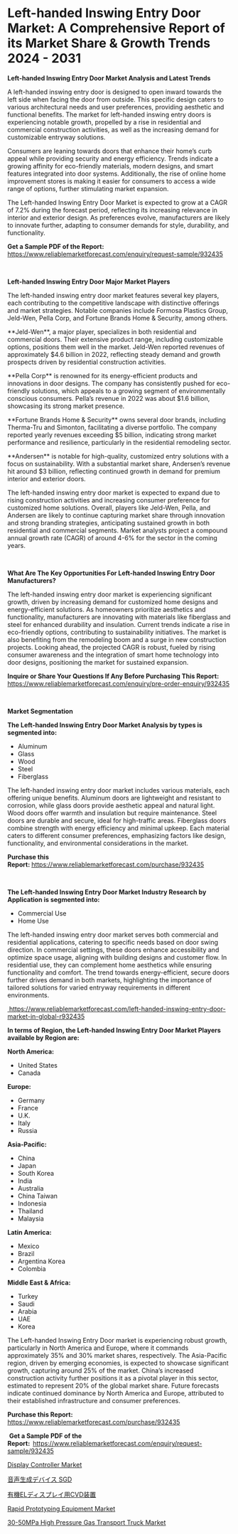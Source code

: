 <p><h1>Left-handed Inswing Entry Door Market: A Comprehensive Report of its Market Share & Growth Trends 2024 - 2031</h1></p><p><strong>Left-handed Inswing Entry Door Market Analysis and Latest Trends</strong></p>
<p><p>A left-handed inswing entry door is designed to open inward towards the left side when facing the door from outside. This specific design caters to various architectural needs and user preferences, providing aesthetic and functional benefits. The market for left-handed inswing entry doors is experiencing notable growth, propelled by a rise in residential and commercial construction activities, as well as the increasing demand for customizable entryway solutions.</p><p>Consumers are leaning towards doors that enhance their home’s curb appeal while providing security and energy efficiency. Trends indicate a growing affinity for eco-friendly materials, modern designs, and smart features integrated into door systems. Additionally, the rise of online home improvement stores is making it easier for consumers to access a wide range of options, further stimulating market expansion.</p><p>The Left-handed Inswing Entry Door Market is expected to grow at a CAGR of 7.2% during the forecast period, reflecting its increasing relevance in interior and exterior design. As preferences evolve, manufacturers are likely to innovate further, adapting to consumer demands for style, durability, and functionality.</p></p>
<p><strong>Get a Sample PDF of the Report:&nbsp;</strong> <a href="https://www.reliablemarketforecast.com/enquiry/request-sample/932435">https://www.reliablemarketforecast.com/enquiry/request-sample/932435</a></p>
<p>&nbsp;</p>
<p><strong>Left-handed Inswing Entry Door Major Market Players</strong></p>
<p><p>The left-handed inswing entry door market features several key players, each contributing to the competitive landscape with distinctive offerings and market strategies. Notable companies include Formosa Plastics Group, Jeld-Wen, Pella Corp, and Fortune Brands Home & Security, among others.</p><p>**Jeld-Wen**, a major player, specializes in both residential and commercial doors. Their extensive product range, including customizable options, positions them well in the market. Jeld-Wen reported revenues of approximately $4.6 billion in 2022, reflecting steady demand and growth prospects driven by residential construction activities.</p><p>**Pella Corp** is renowned for its energy-efficient products and innovations in door designs. The company has consistently pushed for eco-friendly solutions, which appeals to a growing segment of environmentally conscious consumers. Pella’s revenue in 2022 was about $1.6 billion, showcasing its strong market presence.</p><p>**Fortune Brands Home & Security** owns several door brands, including Therma-Tru and Simonton, facilitating a diverse portfolio. The company reported yearly revenues exceeding $5 billion, indicating strong market performance and resilience, particularly in the residential remodeling sector.</p><p>**Andersen** is notable for high-quality, customized entry solutions with a focus on sustainability. With a substantial market share, Andersen’s revenue hit around $3 billion, reflecting continued growth in demand for premium interior and exterior doors.</p><p>The left-handed inswing entry door market is expected to expand due to rising construction activities and increasing consumer preference for customized home solutions. Overall, players like Jeld-Wen, Pella, and Andersen are likely to continue capturing market share through innovation and strong branding strategies, anticipating sustained growth in both residential and commercial segments. Market analysts project a compound annual growth rate (CAGR) of around 4-6% for the sector in the coming years.</p></p>
<p>&nbsp;</p>
<p><strong>What Are The Key Opportunities For Left-handed Inswing Entry Door Manufacturers?</strong></p>
<p><p>The left-handed inswing entry door market is experiencing significant growth, driven by increasing demand for customized home designs and energy-efficient solutions. As homeowners prioritize aesthetics and functionality, manufacturers are innovating with materials like fiberglass and steel for enhanced durability and insulation. Current trends indicate a rise in eco-friendly options, contributing to sustainability initiatives. The market is also benefiting from the remodeling boom and a surge in new construction projects. Looking ahead, the projected CAGR is robust, fueled by rising consumer awareness and the integration of smart home technology into door designs, positioning the market for sustained expansion.</p></p>
<p><strong>Inquire or Share Your Questions If Any Before Purchasing This Report:</strong> <a href="https://www.reliablemarketforecast.com/enquiry/pre-order-enquiry/932435">https://www.reliablemarketforecast.com/enquiry/pre-order-enquiry/932435</a></p>
<p>&nbsp;</p>
<p><strong>Market Segmentation</strong></p>
<p><strong>The Left-handed Inswing Entry Door Market Analysis by types is segmented into:</strong></p>
<p><ul><li>Aluminum</li><li>Glass</li><li>Wood</li><li>Steel</li><li>Fiberglass</li></ul></p>
<p><p>The left-handed inswing entry door market includes various materials, each offering unique benefits. Aluminum doors are lightweight and resistant to corrosion, while glass doors provide aesthetic appeal and natural light. Wood doors offer warmth and insulation but require maintenance. Steel doors are durable and secure, ideal for high-traffic areas. Fiberglass doors combine strength with energy efficiency and minimal upkeep. Each material caters to different consumer preferences, emphasizing factors like design, functionality, and environmental considerations in the market.</p></p>
<p><strong>Purchase this Report:&nbsp;</strong><a href="https://www.reliablemarketforecast.com/purchase/932435">https://www.reliablemarketforecast.com/purchase/932435</a></p>
<p>&nbsp;</p>
<p><strong>The Left-handed Inswing Entry Door Market Industry Research by Application is segmented into:</strong></p>
<p><ul><li>Commercial Use</li><li>Home Use</li></ul></p>
<p><p>The left-handed inswing entry door market serves both commercial and residential applications, catering to specific needs based on door swing direction. In commercial settings, these doors enhance accessibility and optimize space usage, aligning with building designs and customer flow. In residential use, they can complement home aesthetics while ensuring functionality and comfort. The trend towards energy-efficient, secure doors further drives demand in both markets, highlighting the importance of tailored solutions for varied entryway requirements in different environments.</p></p>
<p><a href="https://www.reliablemarketforecast.com/left-handed-inswing-entry-door-market-in-global-r932435">&nbsp;https://www.reliablemarketforecast.com/left-handed-inswing-entry-door-market-in-global-r932435</a></p>
<p><strong>In terms of Region, the Left-handed Inswing Entry Door Market Players available by Region are:</strong></p>
<p>
    <p> <strong> North America: </strong>
        <ul>
            <li>United States</li>
            <li>Canada</li>
        </ul>
        </p> 
    <p> <strong> Europe: </strong>
        <ul>
            <li>Germany</li>
            <li>France</li>
            <li>U.K.</li>
            <li>Italy</li>
            <li>Russia</li>
        </ul>
        </p> 
    <p> <strong> Asia-Pacific: </strong>
        <ul>
            <li>China</li>
            <li>Japan</li>
            <li>South Korea</li>
            <li>India</li>
            <li>Australia</li>
            <li>China Taiwan</li>
            <li>Indonesia</li>
            <li>Thailand</li>
            <li>Malaysia</li>
        </ul>
        </p> 
    <p> <strong> Latin America: </strong>
        <ul>
            <li>Mexico</li>
            <li>Brazil</li>
            <li>Argentina Korea</li>
            <li>Colombia</li>
        </ul>
        </p> 
    <p> <strong> Middle East & Africa: </strong>
        <ul>
            <li>Turkey</li>
            <li>Saudi</li>
            <li>Arabia</li>
            <li>UAE</li>
            <li>Korea</li>
        </ul>
    </p>
    </p>
<p><p>The Left-handed Inswing Entry Door market is experiencing robust growth, particularly in North America and Europe, where it commands approximately 35% and 30% market shares, respectively. The Asia-Pacific region, driven by emerging economies, is expected to showcase significant growth, capturing around 25% of the market. China’s increased construction activity further positions it as a pivotal player in this sector, estimated to represent 20% of the global market share. Future forecasts indicate continued dominance by North America and Europe, attributed to their established infrastructure and consumer preferences.</p></p>
<p><strong>Purchase this Report: </strong><a href="https://www.reliablemarketforecast.com/purchase/932435">https://www.reliablemarketforecast.com/purchase/932435</a></p>
<p>&nbsp;<strong>Get a Sample PDF of the Report:&nbsp;&nbsp;</strong><a href="https://www.reliablemarketforecast.com/enquiry/request-sample/932435">https://www.reliablemarketforecast.com/enquiry/request-sample/932435</a></p>
<p><strong></strong></p>
<p><p><a href="https://www.linkedin.com/pulse/strategic-market-insights-navigating-global-display-controller-1nr0c?trackingId=Ia3M8s4CTj2154DWK2ArmQ%3D%3D">Display Controller Market</a></p><p><a href="https://medium.com/@leroystapc/speech-generating-devices-sgd-market-%E3%81%AE%E3%82%B0%E3%83%AD%E3%83%BC%E3%83%90%E3%83%AB%E5%B8%82%E5%A0%B4%E6%A6%82%E8%A6%81%E3%81%AF-%E4%B8%96%E7%95%8C%E3%81%8A%E3%82%88%E3%81%B3%E4%B8%BB%E8%A6%81%E5%B8%82%E5%A0%B4%E3%81%AB%E3%81%8A%E3%81%91%E3%82%8B%E6%A5%AD%E7%95%8C%E3%81%AB%E5%BD%B1%E9%9F%BF%E3%82%92%E4%B8%8E%E3%81%88%E3%82%8B%E4%B8%BB%E8%A6%81%E3%81%AA%E3%83%88%E3%83%AC%E3%83%B3%E3%83%89%E3%81%AB%E3%81%A4%E3%81%84%E3%81%A6-%E7%8B%AC%E8%87%AA%E3%81%AE%E8%A6%96%E7%82%B9%E3%82%92%E6%8F%90%E4%BE%9B%E3%81%97%E3%81%BE%E3%81%99-45223a2473e9">音声生成デバイス SGD</a></p><p><a href="https://medium.com/@coleensxrkkn/cvd-equipment-for-oled-market-%E3%81%AE%E3%82%B0%E3%83%AD%E3%83%BC%E3%83%90%E3%83%AB%E5%B8%82%E5%A0%B4%E6%A6%82%E8%A6%81%E3%81%AF-%E4%B8%96%E7%95%8C%E3%81%8A%E3%82%88%E3%81%B3%E4%B8%BB%E8%A6%81%E5%B8%82%E5%A0%B4%E3%81%AB%E3%81%8A%E3%81%91%E3%82%8B%E6%A5%AD%E7%95%8C%E3%81%AB%E5%BD%B1%E9%9F%BF%E3%82%92%E4%B8%8E%E3%81%88%E3%82%8B%E4%B8%BB%E8%A6%81%E3%81%AA%E3%83%88%E3%83%AC%E3%83%B3%E3%83%89%E3%81%AB%E3%81%A4%E3%81%84%E3%81%A6-%E7%8B%AC%E8%87%AA%E3%81%AE%E8%A6%96%E7%82%B9%E3%82%92%E6%8F%90%E4%BE%9B%E3%81%97%E3%81%BE%E3%81%99-2e64fdc3bb47">有機ELディスプレイ用CVD装置</a></p><p><a href="https://medium.com/@colin.paterson6579/the-market-for-rapid-prototyping-equipment-market-is-examined-in-this-report-along-with-the-32d9729e1bc5">Rapid Prototyping Equipment Market</a></p><p><a href="https://issuu.com/reportprime-2/docs/30-50mpa-high-pressure-gas-transpor_57eef297991ff1">30-50MPa High Pressure Gas Transport Truck Market</a></p></p>